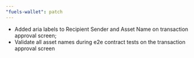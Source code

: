 ```yaml
---
"fuels-wallet": patch
---
```


- Added aria labels to Recipient Sender and Asset Name on transaction approval screen;
- Validate all asset names during e2e contract tests on the transaction approval screen
